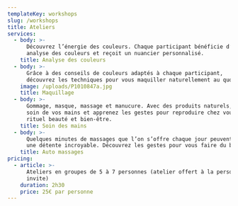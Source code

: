 ```yaml
---
templateKey: workshops
slug: /workshops
title: Ateliers
services:
  - body: >-
      Découvrez l’énergie des couleurs. Chaque participant bénéficie d’une
      analyse des couleurs et reçoit un nuancier personnalisé.
    title: Analyse des couleurs
  - body: >-
      Grâce à des conseils de couleurs adaptés à chaque participant,
      découvrez les techniques pour vous maquiller naturellement au quotidien.
    image: /uploads/P1010847a.jpg
    title: Maquillage
  - body: >-
      Gommage, masque, massage et manucure. Avec des produits naturels, prenez
      soin de vos mains et apprenez les gestes pour reproduire chez vous ce
      rituel beauté et bien-être.
    title: Soin des mains
  - body: >-
      Quelques minutes de massages que l’on s’offre chaque jour peuvent procurer
      une détente incroyable. Découvrez les gestes pour vous faire du bien.
    title: Auto massages
pricing:
  - article: >-
      Ateliers en groupes de 5 à 7 personnes (atelier offert à la personne qui
      invite)
    duration: 2h30
    price: 25€ par personne
---
```


